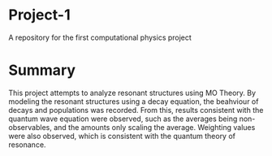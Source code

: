 # Project-1
A repository for the first computational physics project

# Summary
This project attempts to analyze resonant structures using MO Theory. By modeling the resonant structures using a decay equation, the beahviour of decays and populations was recorded. From this, results consistent with the quantum wave equation were observed, such as the averages being non-observables, and the amounts only scaling the average. Weighting values were also observed, which is consistent with the quantum theory of resonance.
